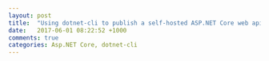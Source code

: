 ```yaml
---
layout: post
title:  "Using dotnet-cli to publish a self-hosted ASP.NET Core web api"
date:   2017-06-01 08:22:52 +1000
comments: true
categories: Asp.NET Core, dotnet-cli
---
```


